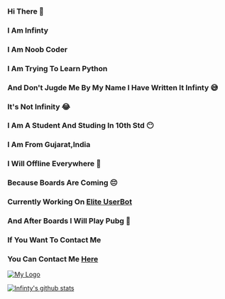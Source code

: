 ### Hi There 👋 
### I Am Infinty
### I Am Noob Coder
### I Am Trying To Learn Python
### And Don't Jugde Me By My Name I Have Written It Infinty 😅
### It's Not Infinity  😂
### I Am A Student And Studing In 10th Std 😶 
### I Am From Gujarat,India 
### I Will Offline Everywhere 🤧 
### Because Boards Are Coming 😔
### Currently Working On [Elite UserBot](https://github.com/xHOPExINFINTY/Elite_UserBot)
### And After Boards I Will Play Pubg 🤣 
### If You Want To Contact Me 
### You Can Contact Me [Here](https://t.me/DevanshOP_PMBOT)
[![My Logo](https://telegra.ph/file/25318e1bc66abba96019a.jpg)](https://github.com/xHOPExINFINTY)

[![Infinty's github stats](https://github-readme-stats.vercel.app/api?username=xHOPExINFINTY&show_icons=true&theme=radical)](https://github.com/xHOPExINFINTY)

<!--
**xHOPExINFINTY/xHOPExINFINTY** is a ✨ _special_ ✨ repository because its `README.md` (this file) appears on your GitHub profile.

Here are some ideas to get you started:

- 🔭 I’m currently working on ...
- 🌱 I’m currently learning ...
- 👯 I’m looking to collaborate on ...
- 🤔 I’m looking for help with ...
- 💬 Ask me about ...
- 📫 How to reach me: ...
- 😄 Pronouns: ...
- ⚡ Fun fact: ...
-->

